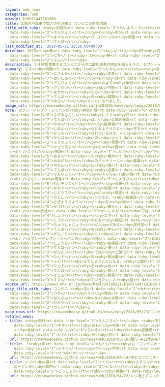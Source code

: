 ```yaml
---
layout: web_news
categories: web
newsid: k10011447161000
title: 太陽光や風車で電力の半分賄う コンビニの新型店舗
title_with_ruby: <ruby>太陽光<rt data-ruby-level="3">たいようこう</rt></ruby>や<ruby>風車<rt data-ruby-level="2">かざぐるま</rt></ruby>で<ruby>電力<rt
  data-ruby-level="2">でんりょく</rt></ruby>の<ruby>半分<rt data-ruby-level="2">はんぶん</rt></ruby><ruby>賄<rt
  data-ruby-level="7">まかな</rt></ruby>う コンビニの<ruby>新型<rt data-ruby-level="4">しんがた</rt></ruby><ruby>店舗<rt
  data-ruby-level="7">てんぽ</rt></ruby>
last_modified_at: '2018-05-21T20:26:00+09:00'
datetime: 2018<ruby>年<rt data-ruby-level="1">ねん</rt></ruby>05<ruby>月<rt data-ruby-level="1">がつ</rt></ruby>21<ruby>日<rt
  data-ruby-level="1">にち</rt></ruby> 20<ruby>時<rt data-ruby-level="2">じ</rt></ruby>26<ruby>分<rt
  data-ruby-level="2">ふん</rt></ruby>
description: ２４時間営業するコンビニからの二酸化炭素の排出を減らそうと、セブン－イレブンは、電力のおよそ半分を再生可能エネルギーで賄える新しい店舗の展開を目指すことになりました。
summary: ２４<ruby>時間<rt data-ruby-level="2">じかん</rt></ruby><ruby>営業<rt data-ruby-level="5">えいぎょう</rt></ruby>するコンビニからの<ruby>二酸化<rt
  data-ruby-level="5">にさんか</rt></ruby><ruby>炭素<rt data-ruby-level="5">たんそ</rt></ruby>の<ruby>排出<rt
  data-ruby-level="7">はいしゅつ</rt></ruby>を<ruby>減<rt data-ruby-level="5">へ</rt></ruby>らそうと、セブン－イレブンは、<ruby>電力<rt
  data-ruby-level="2">でんりょく</rt></ruby>のおよそ<ruby>半分<rt data-ruby-level="2">はんぶん</rt></ruby>を<ruby>再生<rt
  data-ruby-level="5">さいせい</rt></ruby><ruby>可能<rt data-ruby-level="5">かのう</rt></ruby>エネルギーで<ruby>賄<rt
  data-ruby-level="7">まかな</rt></ruby>える<ruby>新<rt data-ruby-level="2">あたら</rt></ruby>しい<ruby>店舗<rt
  data-ruby-level="7">てんぽ</rt></ruby>の<ruby>展開<rt data-ruby-level="6">てんかい</rt></ruby>を<ruby>目指<rt
  data-ruby-level="3">めざ</rt></ruby>すことになりました。
image_url: https://newswebeasy.github.io/ja201805/news/web/image/2018/05/21/K10011447161_1805212002_1805212026_01_02.jpg
more: セブンーイレブン・ジャパンが<ruby>神奈川県<rt data-ruby-level="8">かながわけん</rt></ruby><ruby>相模原市<rt
  data-ruby-level="8">さがみはらし</rt></ruby>に２２<ruby>日<rt data-ruby-level="1">にち</rt></ruby>にオープンする<ruby>店舗<rt
  data-ruby-level="7">てんぽ</rt></ruby>は、<ruby>太陽光発電<rt data-ruby-level="3">たいようこうはつでん</rt></ruby>のパネルが<ruby>屋根<rt
  data-ruby-level="3">やね</rt></ruby>や<ruby>駐車場<rt data-ruby-level="7">ちゅうしゃじょう</rt></ruby>の<ruby>地面<rt
  data-ruby-level="3">じめん</rt></ruby>などおよそ６００<ruby>平方<rt data-ruby-level="3">へいほう</rt></ruby>メートルに<ruby>設置<rt
  data-ruby-level="5">せっち</rt></ruby>されているほか、<ruby>店<rt data-ruby-level="2">みせ</rt></ruby>の<ruby>看板<rt
  data-ruby-level="6">かんばん</rt></ruby>の<ruby>上<rt data-ruby-level="1">うえ</rt></ruby>には<ruby>風力<rt
  data-ruby-level="2">ふうりょく</rt></ruby><ruby>発電<rt data-ruby-level="3">はつでん</rt></ruby>の<ruby>風車<rt
  data-ruby-level="2">かざぐるま</rt></ruby>も<ruby>備<rt data-ruby-level="5">そな</rt></ruby>えられています。<br
  /><br />こうした<ruby>施設<rt data-ruby-level="7">しせつ</rt></ruby>で<ruby>発電<rt data-ruby-level="3">はつでん</rt></ruby>し、<ruby>余<rt
  data-ruby-level="5">あま</rt></ruby>った<ruby>電力<rt data-ruby-level="2">でんりょく</rt></ruby>を<ruby>大型<rt
  data-ruby-level="4">おおがた</rt></ruby>のバッテリーに<ruby>蓄電<rt data-ruby-level="7">ちくでん</rt></ruby>して<ruby>夜間<rt
  data-ruby-level="2">やかん</rt></ruby>に<ruby>使<rt data-ruby-level="3">つか</rt></ruby>うことなどにより、<ruby>店舗<rt
  data-ruby-level="7">てんぽ</rt></ruby>に<ruby>必要<rt data-ruby-level="4">ひつよう</rt></ruby>な<ruby>電力<rt
  data-ruby-level="2">でんりょく</rt></ruby>の４６％を<ruby>賄<rt data-ruby-level="7">まかな</rt></ruby>うことができるということです。<br
  /><br />さらに、<ruby>商品<rt data-ruby-level="3">しょうひん</rt></ruby>の<ruby>陳列<rt data-ruby-level="7">ちんれつ</rt></ruby>しやすくした<ruby>冷蔵庫<rt
  data-ruby-level="6">れいぞうこ</rt></ruby>や<ruby>必要<rt data-ruby-level="4">ひつよう</rt></ruby>な<ruby>加熱<rt
  data-ruby-level="4">かねつ</rt></ruby><ruby>時間<rt data-ruby-level="2">じかん</rt></ruby>を<ruby>自動的<rt
  data-ruby-level="4">じどうてき</rt></ruby>に<ruby>設定<rt data-ruby-level="5">せってい</rt></ruby>する<ruby>電子<rt
  data-ruby-level="2">でんし</rt></ruby>レンジなど、<ruby>従業員<rt data-ruby-level="6">じゅうぎょういん</rt></ruby>の<ruby>作業量<rt
  data-ruby-level="4">さぎょうりょう</rt></ruby>を<ruby>減<rt data-ruby-level="5">へ</rt></ruby>らす<ruby>設備<rt
  data-ruby-level="5">せつび</rt></ruby>も<ruby>導入<rt data-ruby-level="5">どうにゅう</rt></ruby>されています。<br
  /><br /><ruby>会社<rt data-ruby-level="2">かいしゃ</rt></ruby>では、<ruby>実際<rt data-ruby-level="5">じっさい</rt></ruby>の<ruby>省<rt
  data-ruby-level="4">しょう</rt></ruby><ruby>エネ<rt data-ruby-level="4">えね</rt></ruby><ruby>効果<rt
  data-ruby-level="5">こうか</rt></ruby>などを<ruby>検証<rt data-ruby-level="5">けんしょう</rt></ruby>したうえで、<ruby>駐車場<rt
  data-ruby-level="7">ちゅうしゃじょう</rt></ruby>がある<ruby>郊外型<rt data-ruby-level="7">こうがいがた</rt></ruby>への<ruby>店舗<rt
  data-ruby-level="7">てんぽ</rt></ruby>を<ruby>中心<rt data-ruby-level="2">ちゅうしん</rt></ruby>に<ruby>全国<rt
  data-ruby-level="3">ぜんこく</rt></ruby>に<ruby>広<rt data-ruby-level="2">ひろ</rt></ruby>げていきたいとしています。<br
  /><br />セブンーイレブン・ジャパンの<ruby>大橋<rt data-ruby-level="3">おおはし</rt></ruby><ruby>尚司<rt
  data-ruby-level="7">しょうじ</rt></ruby><ruby>取締役<rt data-ruby-level="7">とりしまりやく</rt></ruby>は「チェーンとして<ruby>店舗<rt
  data-ruby-level="7">てんぽ</rt></ruby>が<ruby>増<rt data-ruby-level="5">ふ</rt></ruby>えていけば、<ruby>全体<rt
  data-ruby-level="3">ぜんたい</rt></ruby>では<ruby>二酸化<rt data-ruby-level="5">にさんか</rt></ruby><ruby>炭素<rt
  data-ruby-level="5">たんそ</rt></ruby>の<ruby>排出量<rt data-ruby-level="7">はいしゅつりょう</rt></ruby>が<ruby>増<rt
  data-ruby-level="5">ふ</rt></ruby>えてしまうことになる。<ruby>二酸化<rt data-ruby-level="5">にさんか</rt></ruby><ruby>炭素<rt
  data-ruby-level="5">たんそ</rt></ruby>を<ruby>出<rt data-ruby-level="1">だ</rt></ruby>さない<ruby>店舗<rt
  data-ruby-level="7">てんぽ</rt></ruby>に<ruby>向<rt data-ruby-level="3">む</rt></ruby>けて<ruby>技術<rt
  data-ruby-level="5">ぎじゅつ</rt></ruby><ruby>開発<rt data-ruby-level="3">かいはつ</rt></ruby>を<ruby>進<rt
  data-ruby-level="3">すす</rt></ruby>めていきたい」と<ruby>話<rt data-ruby-level="2">はな</rt></ruby>しています。
source_url: https://www3.nhk.or.jp/news/html/20180521/k10011447161000.html
easy_title_with_ruby: コンビニ <ruby>店<rt data-ruby-level="2">みせ</rt></ruby>で<ruby>使<rt
  data-ruby-level="3">つか</rt></ruby>う<ruby>電気<rt data-ruby-level="2">でんき</rt></ruby>の<ruby>半分<rt
  data-ruby-level="2">はんぶん</rt></ruby>を<ruby>太陽<rt data-ruby-level="3">たいよう</rt></ruby>の<ruby>光<rt
  data-ruby-level="2">ひかり</rt></ruby>と<ruby>風<rt data-ruby-level="2">かぜ</rt></ruby>で<ruby>作<rt
  data-ruby-level="2">つく</rt></ruby>る
easy_news_url: https://newswebeasy.github.io/news/easy/2018/05/23/コンビニ-店で使う電気の半分を太陽の光と風で作る
related_news:
- title: <ruby>銀行<rt data-ruby-level="3">ぎんこう</rt></ruby> <ruby>平日<rt data-ruby-level="3">へいじつ</rt></ruby><ruby>休<rt
    data-ruby-level="1">やす</rt></ruby>みも<ruby>可能<rt data-ruby-level="5">かのう</rt></ruby>に
    <ruby>地域<rt data-ruby-level="6">ちいき</rt></ruby>の<ruby>店舗網<rt data-ruby-level="7">てんぽもう</rt></ruby><ruby>維持<rt
    data-ruby-level="7">いじ</rt></ruby>が<ruby>狙<rt data-ruby-level="7">ねら</rt></ruby>い
  url: https://newswebeasy.github.io/news/web/2018/05/10/銀行-平日休みも可能に-地域の店舗網維持が狙い
- title: 「<ruby>求<rt data-ruby-level="4">もと</rt></ruby>む！コンビニオーナー」なり<ruby>手<rt data-ruby-level="1">て</rt></ruby><ruby>不足<rt
    data-ruby-level="4">ぶそく</rt></ruby>で<ruby>学生<rt data-ruby-level="1">がくせい</rt></ruby>に<ruby>説明会<rt
    data-ruby-level="4">せつめいかい</rt></ruby>
  url: https://newswebeasy.github.io/news/web/2018/04/14/求むコンビニオーナーなり手不足で学生に説明会
- title: レジ<ruby>通<rt data-ruby-level="2">とお</rt></ruby>さずスマホ<ruby>決済<rt data-ruby-level="6">けっさい</rt></ruby>
    ローソンが<ruby>都内<rt data-ruby-level="3">とない</rt></ruby>３<ruby>店舗<rt data-ruby-level="7">てんぽ</rt></ruby>で<ruby>実証<rt
    data-ruby-level="5">じっしょう</rt></ruby><ruby>実験<rt data-ruby-level="4">じっけん</rt></ruby>
  url: https://newswebeasy.github.io/news/web/2018/04/23/レジ通さずスマホ決済-ローソンが都内3店舗で実証実験
...
```

